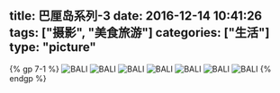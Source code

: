 title: 巴厘岛系列-3
date: 2016-12-14 10:41:26
tags: ["摄影", "美食旅游"]
categories: ["生活"]
type: "picture"
---

{% gp 7-1 %}
![BALI](/img/2016121401/03.jpg)
![BALI](/img/2016121401/01.jpg)
![BALI](/img/2016121401/02.jpg)
![BALI](/img/2016121401/04.jpg)
![BALI](/img/2016121401/05.jpg)
![BALI](/img/2016121401/06.jpg)
![BALI](/img/2016121401/07.jpg)
{% endgp %}